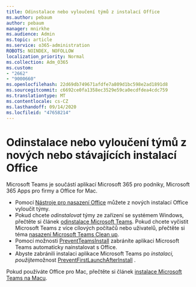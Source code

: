 ```yaml
---
title: Odinstalace nebo vyloučení týmů z instalací Office
ms.author: pebaum
author: pebaum
manager: mnirkhe
ms.audience: Admin
ms.topic: article
ms.service: o365-administration
ROBOTS: NOINDEX, NOFOLLOW
localization_priority: Normal
ms.collection: Adm_O365
ms.custom:
- "2662"
- "9000660"
ms.openlocfilehash: 22d69db749671afdfe7a809d1bc598e2ad1891d8
ms.sourcegitcommit: c6692ce0fa1358ec3529e59ca0ecdfdea4cdc759
ms.translationtype: MT
ms.contentlocale: cs-CZ
ms.lasthandoff: 09/14/2020
ms.locfileid: "47658214"
---
```

# <a name="uninstall-or-exclude-teams-from-new-or-existing-office-installations"></a>Odinstalace nebo vyloučení týmů z nových nebo stávajících instalací Office

Microsoft Teams je součástí aplikací Microsoft 365 pro podniky, Microsoft 365 Apps pro firmy a Office for Mac.

- Pomocí [Nástroje pro nasazení Office](https://docs.microsoft.com/deployoffice/teams-install#how-to-exclude-microsoft-teams-from-new-installations-of-microsoft-365-apps) můžete z nových instalací Office vyloučit týmy.
- Pokud chcete *odinstalovat* týmy ze zařízení se systémem Windows, přečtěte si článek [odinstalace Microsoft Teams](https://support.office.com/article/3b159754-3c26-4952-abe7-57d27f5f4c81). Pokud chcete vyčistit Microsoft Teams z více cílových počítačů nebo uživatelů, přečtěte si téma [nasazení Microsoft Teams Clean up](https://docs.microsoft.com/microsoftteams/scripts/powershell-script-teams-deployment-clean-up).
- Pomocí možnosti [PreventTeamsInstall](https://docs.microsoft.com/deployoffice/teams-install#use-group-policy-to-control-the-installation-of-microsoft-teams
) zabráníte aplikaci Microsoft Teams automaticky nainstalovat s Office.
- Abyste zabránili instalaci aplikace Microsoft Teams po *instalaci, použijte*možnost [PreventFirstLaunchAfterInstall](https://docs.microsoft.com/deployoffice/teams-install#use-group-policy-to-prevent-microsoft-teams-from-starting-automatically-after-installation) .

Pokud používáte Office pro Mac, přečtěte si článek [instalace Microsoft Teams na Macu](https://docs.microsoft.com/deployoffice/teams-install#microsoft-teams-installations-on-a-mac).